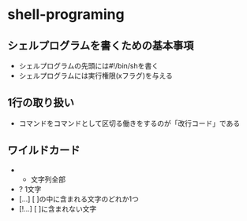 # shell-programing
## シェルプログラムを書くための基本事項
- シェルプログラムの先頭には#!/bin/shを書く
- シェルプログラムには実行権限(xフラグ)を与える

## 1行の取り扱い
- コマンドをコマンドとして区切る働きをするのが「改行コード」である

## ワイルドカード
- * 文字列全部
- ? 1文字
- [...] [ ]の中に含まれる文字のどれか1つ
- [!...] [ ]に含まれない文字
